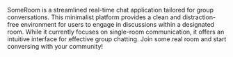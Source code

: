 SomeRoom is a streamlined real-time chat application tailored for group conversations. This minimalist platform provides a clean and distraction-free environment for users to engage in discussions within a designated room. While it currently focuses on single-room communication, it offers an intuitive interface for effective group chatting. Join some real room and start conversing with your community!
